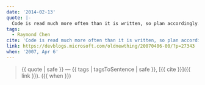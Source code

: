 ```yaml
---
date: '2014-02-13'
quote: |-
  Code is read much more often than it is written, so plan accordingly.
tags:
  - Raymond Chen
cite: 'Code is read much more often than it is written, so plan accordingly'
link: https://devblogs.microsoft.com/oldnewthing/20070406-00/?p=27343
when: '2007, Apr 6'
---
```


> {{ quote | safe }}
> — {{ tags | tagsToSentence | safe }}, [{{ cite }}]({{ link }}). ({{ when }})
